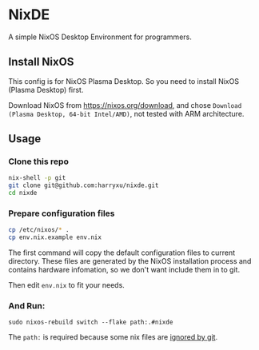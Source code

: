 # NixDE
A simple NixOS Desktop Environment for programmers.

## Install NixOS
This config is for NixOS Plasma Desktop. So you need to install NixOS (Plasma Desktop) first.

Download NixOS from https://nixos.org/download, and chose `Download (Plasma Desktop, 64-bit Intel/AMD)`, not tested with ARM architecture.

## Usage

### Clone this repo

```bash
nix-shell -p git
git clone git@github.com:harryxu/nixde.git
cd nixde
```

### Prepare configuration files

```bash
cp /etc/nixos/* .
cp env.nix.example env.nix
```
The first command will copy the default configuration files to current directory. These files are generated by the NixOS installation process and contains hardware infomation, so we don't want include them in to git.

Then edit `env.nix` to fit your needs.

### And Run:

```
sudo nixos-rebuild switch --flake path:.#nixde
```

The `path:` is required because some nix files are [ignored by git](https://discourse.nixos.org/t/use-nix-file-excluded-from-git/37196/12).
